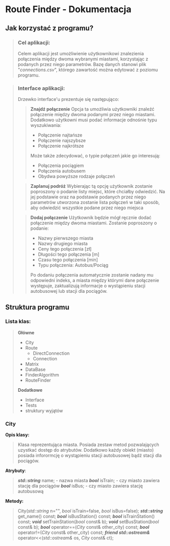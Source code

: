 # Route Finder - Dokumentacja
## Jak korzystać z programu?
>### Cel aplikacji:
>Celem aplikacji jest umożliwienie użytkownikowi znalezienia połączenia między dwoma wybranymi miastami, korzystając z podanych przez niego parametrów. Bazę danych stanowi plik "*connections.csv*", którego zawartość można edytować z poziomu programu.

>### Interface aplikacji:
>Drzewko interface'u prezentuje się następująco:
>>**Znajdź połączenie**
>>Opcja ta umożliwia użytkowniki znaleźć połączenie między dwoma podanymi przez niego miastami. Dodatkowo użytkowni musi podać informacje odnośnie typu wyszukiwania:
>> * Połączenie najtańsze
>> * Połączenie najszybsze
>> * Połączenie najkrótsze
>>
>> Może także zdecydować, o typie połączeń jakie go interesują:
>> * Połączenia pociągiem
>> * Połączenia autobusem
>> * Obydwa powyższe rodzaje połączeń
>
>> **Zaplanuj podróż**
>> Wybierając tą opcję użytkownik zostanie poproszony o podanie listy miejsc, które chciałby odwiedzić. Na jej podstawie oraz na podstawie podanych przez niego parametrów utworzona zostanie lista połączeń w taki sposób, aby odwiedzić wszystkie podane przez niego miejsca
>
>> **Dodaj połączenie**
>> Użytkownik będzie mógł ręcznie dodać połączenie między dwoma miastami. Zostanie poproszony o podanie:
>> * Nazwy pierwszego miasta
>> * Nazwy drugiego miasta
>> * Ceny tego połączenia [zł]
>> * Długości tego połączenia [m]
>> * Czasu tego połączenia [min]
>> * Typu połączenia: Autobus/Pociąg
>>
>> Po dodaniu połączenia automatycznie zostanie nadany mu odpowiedni indeks, a miasta między którymi dane połączenie występuje, zaktualizują informacje o wystąpieniu stacji autobusowej lub stacji dla pociągów.
 ## Struktura programu
 ### Lista klas:
 >**Główne**
 > * City
 > * Route
 >     * DirectConnection
 >     * Connection
 > * Matrix
 > * DataBase
 > * FinderAlgorithm
 > * RouteFinder
 >
 >  **Dodatkowe**
 >   * Interface
 >   * Tests
 >   * struktury wyjątów

### City
**Opis klasy:**
> Klasa reprezentująca miasta. Posiada zestaw metod pozwalających uzystkać dostęp do atrybutów. Dodatkowo każdy obiekt (miasto) posiada inforormcję o wystąpieniu stacji autobusowej bądź stacji dla pociągów.

**Atrybuty**:
>  ***std::string***  name; - nazwa miasta
***bool***  isTrain; - czy miasto zawiera stację dla pociągów
***bool***  isBus; - czy miasto zawiera stację autobusową

**Metody:**
>City(*std::string*  n="", *bool*  isTrain=false, *bool*  isBus=false);
***std::string***  get_name() const;
***bool***  isBusStation() const;
***bool***  isTrainStation() const;
***void***  setTrainStation(*bool*  const&  b);
***void***  setBusStation(*bool*  const&  b);
***bool***  operator==(*City*  const&  other_city) const;
***bool***  operator!=(*City*  const&  other_city) const;
***friend std::ostream&***  operator<<(*std::ostream&*  os, *City*  const&  ct);
